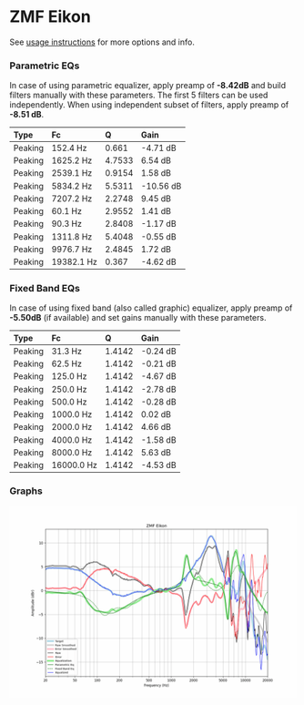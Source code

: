 # ZMF Eikon
See [usage instructions](https://github.com/jaakkopasanen/AutoEq#usage) for more options and info.

### Parametric EQs
In case of using parametric equalizer, apply preamp of **-8.42dB** and build filters manually
with these parameters. The first 5 filters can be used independently.
When using independent subset of filters, apply preamp of **-8.51 dB**.

| Type    | Fc         |      Q | Gain      |
|:--------|:-----------|:-------|:----------|
| Peaking | 152.4 Hz   | 0.661  | -4.71 dB  |
| Peaking | 1625.2 Hz  | 4.7533 | 6.54 dB   |
| Peaking | 2539.1 Hz  | 0.9154 | 1.58 dB   |
| Peaking | 5834.2 Hz  | 5.5311 | -10.56 dB |
| Peaking | 7207.2 Hz  | 2.2748 | 9.45 dB   |
| Peaking | 60.1 Hz    | 2.9552 | 1.41 dB   |
| Peaking | 90.3 Hz    | 2.8408 | -1.17 dB  |
| Peaking | 1311.8 Hz  | 5.4048 | -0.55 dB  |
| Peaking | 9976.7 Hz  | 2.4845 | 1.72 dB   |
| Peaking | 19382.1 Hz | 0.367  | -4.62 dB  |

### Fixed Band EQs
In case of using fixed band (also called graphic) equalizer, apply preamp of **-5.50dB**
(if available) and set gains manually with these parameters.

| Type    | Fc         |      Q | Gain     |
|:--------|:-----------|:-------|:---------|
| Peaking | 31.3 Hz    | 1.4142 | -0.24 dB |
| Peaking | 62.5 Hz    | 1.4142 | -0.21 dB |
| Peaking | 125.0 Hz   | 1.4142 | -4.67 dB |
| Peaking | 250.0 Hz   | 1.4142 | -2.78 dB |
| Peaking | 500.0 Hz   | 1.4142 | -0.28 dB |
| Peaking | 1000.0 Hz  | 1.4142 | 0.02 dB  |
| Peaking | 2000.0 Hz  | 1.4142 | 4.66 dB  |
| Peaking | 4000.0 Hz  | 1.4142 | -1.58 dB |
| Peaking | 8000.0 Hz  | 1.4142 | 5.63 dB  |
| Peaking | 16000.0 Hz | 1.4142 | -4.53 dB |

### Graphs
![](./ZMF%20Eikon.png)